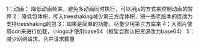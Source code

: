 1：动画：
降低动画帧率，避免多动画同时执行，可以用js的方式来控制动画的暂停
2：降低包体积，传入treeshaking减少第三方库体积，把一些老版本的库改为支持treeshaking的包
3：如果是简单的功能。尽量少用第三方库来
4：大图片使用cdn来进行加载，小logo才使用base64（框架会默认把资源改为base64）
5：减少网络请求。合并请求数量